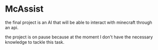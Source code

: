 # McAssist

the final project is an AI that will be able to interact with minecraft through an api.

the project is on pause because at the moment I don't have the necessary knowledge to tackle this task. 
